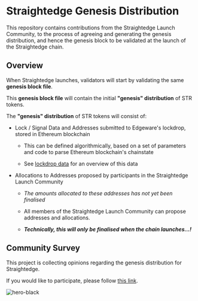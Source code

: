 # Straightedge Genesis Distribution

This repository contains contributions from the Straightedge Launch Community, to the process of agreeing and generating the genesis distribution, and hence the genesis block to be validated at the launch of the Straightedge chain.

## Overview

When Straightedge launches, validators will start by validating the same **genesis block file**.

This **genesis block file** will contain the initial **"genesis" distribution** of STR tokens.

The **"genesis" distribution** of STR tokens will consist of:

- Lock / Signal Data and Addresses submitted to Edgeware's lockdrop, stored in Ethereum blockchain

  - This can be defined algorithmically, based on a set of parameters and code to parse Ethereum blockchain's chainstate
  
  - See [lockdrop data](./lockdrop-data.md) for an overview of this data

- Allocations to Addresses proposed by participants in the Straightedge Launch Community

  - _The amounts allocated to these addresses has not yet been finalised_  

  - All members of the Straightedge Launch Community can propose addresses and allocations.

  - **_Technically, this will only be finalised when the chain launches...!_**

## Community Survey

This project is collecting opinions regarding the genesis distribution for Straightedge.

If you would like to participate, please follow [this link](https://communitygovernance.typeform.com/to/oKZtnC).

![hero-black](https://user-images.githubusercontent.com/2212651/62415240-cb758580-b626-11e9-8c3b-1a715c7b5cfc.png)

